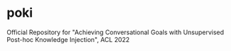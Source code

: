 # poki
Official Repository for "Achieving Conversational Goals with Unsupervised Post-hoc Knowledge Injection", ACL 2022
